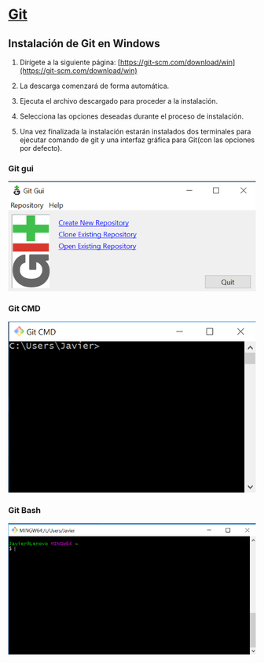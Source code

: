 # [Git](Chapter2-Git.md)
## Instalación de Git en Windows

1. Dirígete a la siguiente página: [https://git-scm.com/download/win](https://git-scm.com/download/win) 

2. La descarga comenzará de forma automática.
3. Ejecuta el archivo descargado para proceder a la instalación. 
4. Selecciona las opciones deseadas durante el proceso de instalación. 
5. Una vez finalizada la instalación estarán instalados dos terminales para ejecutar comando de git y una interfaz gráfica para Git(con las opciones por defecto).

### **Git gui**

![Git gui](screenshots/GitGUI.png)

### **Git CMD**

![Git CMD](screenshots/GitCMD.png)

### **Git Bash**
 
![Git Bash](screenshots/GitBash.png)